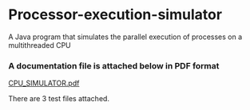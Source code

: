 # Processor-execution-simulator
A Java program that simulates the parallel execution of processes on a multithreaded CPU

### A documentation file is attached below in PDF format

[CPU_SIMULATOR.pdf](https://github.com/M-Rahhal/Processor-execution-simulator/files/11125430/CPU_SIMULATOR.pdf)

There are 3 test files attached.

